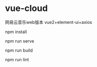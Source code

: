 # vue-cloud
网易云音乐web版本  vue2+element-ui+axios

npm install

npm run serve

npm run build

npm run lint

